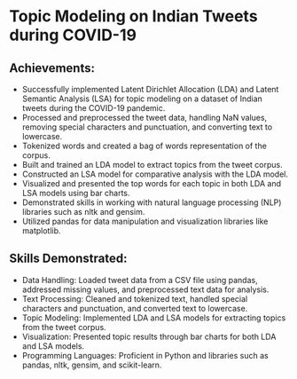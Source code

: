 # Topic Modeling on Indian Tweets during COVID-19
## Achievements:

- Successfully implemented Latent Dirichlet Allocation (LDA) and Latent Semantic Analysis (LSA) for topic modeling on a dataset of Indian tweets during the COVID-19 pandemic.
- Processed and preprocessed the tweet data, handling NaN values, removing special characters and punctuation, and converting text to lowercase.
- Tokenized words and created a bag of words representation of the corpus.
- Built and trained an LDA model to extract topics from the tweet corpus.
- Constructed an LSA model for comparative analysis with the LDA model.
- Visualized and presented the top words for each topic in both LDA and LSA models using bar charts.
- Demonstrated skills in working with natural language processing (NLP) libraries such as nltk and gensim.
- Utilized pandas for data manipulation and visualization libraries like matplotlib.

## Skills Demonstrated:

- Data Handling: Loaded tweet data from a CSV file using pandas, addressed missing values, and preprocessed text data for analysis.
- Text Processing: Cleaned and tokenized text, handled special characters and punctuation, and converted text to lowercase.
- Topic Modeling: Implemented LDA and LSA models for extracting topics from the tweet corpus.
- Visualization: Presented topic results through bar charts for both LDA and LSA models.
- Programming Languages: Proficient in Python and libraries such as pandas, nltk, gensim, and scikit-learn.
